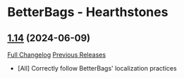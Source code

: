 # BetterBags - Hearthstones

## [1.14](https://github.com/Myrroddin/betterbags-hearthstones/tree/1.14) (2024-06-09)
[Full Changelog](https://github.com/Myrroddin/betterbags-hearthstones/compare/1.13...1.14) [Previous Releases](https://github.com/Myrroddin/betterbags-hearthstones/releases)

- [All] Correctly follow BetterBags' localization practices  
